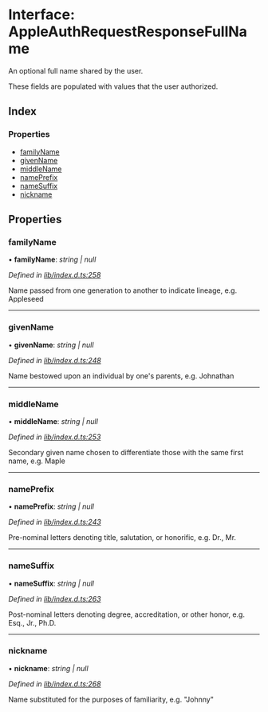 
# Interface: AppleAuthRequestResponseFullName

An optional full name shared by the user.

These fields are populated with values that the user authorized.

## Index

### Properties

* [familyName](_lib_index_d_.rnappleauth.appleauthrequestresponsefullname.md#familyname)
* [givenName](_lib_index_d_.rnappleauth.appleauthrequestresponsefullname.md#givenname)
* [middleName](_lib_index_d_.rnappleauth.appleauthrequestresponsefullname.md#middlename)
* [namePrefix](_lib_index_d_.rnappleauth.appleauthrequestresponsefullname.md#nameprefix)
* [nameSuffix](_lib_index_d_.rnappleauth.appleauthrequestresponsefullname.md#namesuffix)
* [nickname](_lib_index_d_.rnappleauth.appleauthrequestresponsefullname.md#nickname)

## Properties

###  familyName

• **familyName**: *string | null*

*Defined in [lib/index.d.ts:258](https://github.com/invertase/react-native-apple-authentication/blob/2b75721d/lib/index.d.ts#L258)*

Name passed from one generation to another to indicate lineage, e.g. Appleseed

___

###  givenName

• **givenName**: *string | null*

*Defined in [lib/index.d.ts:248](https://github.com/invertase/react-native-apple-authentication/blob/2b75721d/lib/index.d.ts#L248)*

Name bestowed upon an individual by one's parents, e.g. Johnathan

___

###  middleName

• **middleName**: *string | null*

*Defined in [lib/index.d.ts:253](https://github.com/invertase/react-native-apple-authentication/blob/2b75721d/lib/index.d.ts#L253)*

Secondary given name chosen to differentiate those with the same first name, e.g. Maple

___

###  namePrefix

• **namePrefix**: *string | null*

*Defined in [lib/index.d.ts:243](https://github.com/invertase/react-native-apple-authentication/blob/2b75721d/lib/index.d.ts#L243)*

Pre-nominal letters denoting title, salutation, or honorific, e.g. Dr., Mr.

___

###  nameSuffix

• **nameSuffix**: *string | null*

*Defined in [lib/index.d.ts:263](https://github.com/invertase/react-native-apple-authentication/blob/2b75721d/lib/index.d.ts#L263)*

Post-nominal letters denoting degree, accreditation, or other honor, e.g. Esq., Jr., Ph.D.

___

###  nickname

• **nickname**: *string | null*

*Defined in [lib/index.d.ts:268](https://github.com/invertase/react-native-apple-authentication/blob/2b75721d/lib/index.d.ts#L268)*

Name substituted for the purposes of familiarity, e.g. "Johnny"
